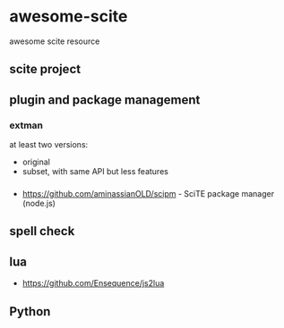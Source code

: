 # awesome-scite

awesome scite resource

## scite project

## plugin and package management

### extman

at least two versions:

  * original
  * subset, with same API but less features

###

  * https://github.com/aminassianOLD/scipm - SciTE package manager (node.js)

## spell check

## lua

  * https://github.com/Ensequence/js2lua

## Python

